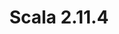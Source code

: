 ---
title: Scala 2.11.4
start: 30 October 2014
layout: downloadpage
release_version: 2.11.4
release_date: "October 30, 2014"
show_resources: "true"
permalink: /download/2.11.4.html
requirements: "This Scala software distribution can be installed on any Unix-like or Windows system. It requires the Java runtime version 1.6 or later, which can be downloaded <a href='http://www.java.com/'>here</a>."
resources: [
  ["-main-unixsys", "scala-2.11.4.tgz", "http://downloads.typesafe.com/scala/2.11.4/scala-2.11.4.tgz", "Mac OS X, Unix, Cygwin", "25.28M"],
  ["-main-windows", "scala-2.11.4.msi", "http://downloads.typesafe.com/scala/2.11.4/scala-2.11.4.msi", "Windows (msi installer)", "95.22M"],
  ["-non-main-sys", "scala-2.11.4.zip", "http://downloads.typesafe.com/scala/2.11.4/scala-2.11.4.zip", "Windows", "25.29M"],
  ["-non-main-sys", "scala-2.11.4.deb", "http://downloads.typesafe.com/scala/2.11.4/scala-2.11.4.deb", "Debian", "94.18M"],
  ["-non-main-sys", "scala-2.11.4.rpm", "http://downloads.typesafe.com/scala/2.11.4/scala-2.11.4.rpm", "RPM package", "94.14M"],
  ["-non-main-sys", "scala-docs-2.11.4.txz", "http://downloads.typesafe.com/scala/2.11.4/scala-docs-2.11.4.txz", "API docs", "40.59M"],
  ["-non-main-sys", "scala-docs-2.11.4.zip", "http://downloads.typesafe.com/scala/2.11.4/scala-docs-2.11.4.zip", "API docs", "72.24M"],
  ["-non-main-sys", "scala-sources-2.11.4.tar.gz", "https://github.com/scala/scala/archive/v2.11.4.tar.gz", "Sources", ""]
]
---